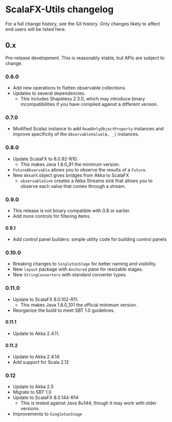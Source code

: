 # ScalaFX-Utils changelog

For a full change history, see the Git history. Only changes likely to affect
end users will be listed here.

## 0.x

Pre-release development. This is reasonably stable, but APIs are subject to
change.

### 0.6.0

* Add new operations to flatten observable collections.
* Updates to several dependencies.
  * This includes Shapeless 2.3.0, which may introduce binary
    incompatibilities if you have compiled against a different version.

### 0.7.0

* Modified Scalaz instance to add `ReadOnlyObjectProperty` instances and
  improve specificity of the `ObservableValue[A, _]` instances.

### 0.8.0

* Update ScalaFX to 8.0.92-R10.
  * This makes Java 1.8.0_91 the minimum version.
* `FutureObservable` allows you to observe the results of a `Future`.
* New `AkkaFX` object gives bridges from Akka to ScalaFX
  * `observableSink` creates a Akka Streams sink that allows you to
    observe each value that comes through a stream.

### 0.9.0

* This release is not binary compatible with 0.8 or earlier.
* Add more controls for filtering items.

#### 0.9.1

* Add control panel builders: simple utility code for building control
  panels

### 0.10.0

* Breaking changes to `SingletonStage` for better naming and visibility.
* New `layout` package with `Anchored` pane for resizable stages.
* New `StringConverters` with standard converter types.

### 0.11.0

* Update to ScalaFX 8.0.102-R11.
  * This makes Java 1.8.0_101 the official minimum version.
* Reorganize the build to meet SBT 1.0 guidelines.

#### 0.11.1

* Update to Akka 2.4.11.

#### 0.11.2

* Update to Akka 2.4.14.
* Add support for Scala 2.12

### 0.12

* Update to Akka 2.5
* Migrate to SBT 1.0
* Update to ScalaFX 8.0.144-R14
  * This is tested against Java 8u144, though it may work with older versions.
* Improvements to `SingletonStage`

